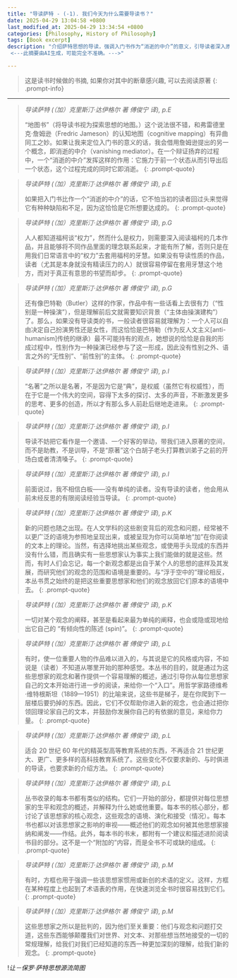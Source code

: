 ```yaml
---
title: "导读萨特 - (-1). 我们今天为什么需要导读书？"
date: 2025-04-29 13:04:58 +0800
last_modified_at: 2025-04-29 13:34:54 +0800
categories: [Philosophy, History of Philosophy]
tags: [Book excerpt]
description: "介绍萨特思想的导读，强调入门书作为“消逝的中介”的意义，引导读者深入原著，探索思想地图，避免简单套用理论，提供背景与语境，激发思考与创造。
 <---此摘要由AI生成，可能完全不准确。--->"

---
```


>这是读书时候做的书摘, 如果你对其中的断章感兴趣, 可以去阅读原著
{: .prompt-info}

---


>*导读萨特 (（加）克里斯汀·达伊格尔 著 傅俊宁 译), p.E*
>
>“地图书”（将导读书视为探索思想的地图。）这个说法很不错，和弗雷德里克·詹姆逊（Fredric Jameson）的认知地图（cognitive mapping）有异曲同工之妙。如果让我来定位入门书的意义的话，我会借用詹姆逊提出的另一个概念，即消逝的中介（vanishing mediator）。在一个辩证扬弃的过程中，一个“消逝的中介”发挥这样的作用：它施力于前一个状态从而引导出后一个状态，这个过程完成的同时它即消逝。
{: .prompt-quote}

>*导读萨特 (（加）克里斯汀·达伊格尔 著 傅俊宁 译), p.E*
>
>如果把入门书比作一个“消逝的中介”的话，它不怕当初的读者回过头来觉得它有种种缺陷和不足，因为这恰恰是它所想要达成的。
{: .prompt-quote}

>*导读萨特 (（加）克里斯汀·达伊格尔 著 傅俊宁 译), p.G*
>
>人人都知道福柯谈“权力”，然而什么是权力，则需要深入阅读福柯的几本作品，并且能够将不同作品里面的理念联系起来，才能有所了解，否则只是在用我们日常语言中的“权力”去套用福柯的牙慧。如果没有导读性质的作品，读者（尤其是本身就没有精读压力的人）就很容易停留在套用牙慧这个地方，而对于真正有意思的书望而却步。
{: .prompt-quote}

>*导读萨特 (（加）克里斯汀·达伊格尔 著 傅俊宁 译), p.G*
>
>还有像巴特勒（Butler）这样的作家，作品中有一些话看上去很有力（“性别是一种操演”），但是理解前后文就需要知识背景（“主体由操演建构”）了。那么，如果没有导读类的书，一般读者很容易就理解为：一个人可以自由决定自己扮演男性还是女性，而这恰恰是巴特勒（作为反人文主义[anti-humanism]传统的继承）最不可能持有的观点，她想说的恰恰是自我的形成过程中，性别作为一种操演已经参与了这一形成，因此没有性别之外、语言之外的“无性别”、“前性别”的主体。
{: .prompt-quote}

>*导读萨特 (（加）克里斯汀·达伊格尔 著 傅俊宁 译), p.I*
>
>“名著”之所以是名著，不是因为它是“典”，是权威（虽然它有权威性），而在于它是一个伟大的空间，容得下太多的探讨、太多的声音，不断激发更多的思考、更多的创造，所以才有那么多人前赴后继地走进来。
{: .prompt-quote}

>*导读萨特 (（加）克里斯汀·达伊格尔 著 傅俊宁 译), p.I*
>
>导读不妨把它看作是一个邀请、一个好客的举动，带我们进入原著的空间，而不是助教，不是训导，不是“原著”这个白胡子老头打算教训弟子之前的开场白或者清清嗓子。
{: .prompt-quote}

>*导读萨特 (（加）克里斯汀·达伊格尔 著 傅俊宁 译), p.I*
>
>前面说过，我不相信白板——没有单纯的读者。没有导读的读者，他会用从前未经反思的有限阅读经验当导读。
{: .prompt-quote}

>*导读萨特 (（加）克里斯汀·达伊格尔 著 傅俊宁 译), p.K*
>
>新的问题也随之出现。在人文学科的这些剧变背后的观念和问题，经常被不以更广泛的语境为参照地呈现出来，或被呈现为你可以简单地“加”在你阅读的文本上的理论。当然，有选择地挑出某些观念，或使用手头现成的东西并没有什么错，而且确实有一些思想家认为事实上我们能做的就是这些。然而，有时人们会忘记，每一个新观念都是出自于某个人的思想的底样及其发展，而研究他们的观念的范围和语境是重要的。与“浮于空中的”理论相反，本丛书贯之始终的是把这些重要思想家和他们的观念放回它们原本的语境中去。
{: .prompt-quote}

>*导读萨特 (（加）克里斯汀·达伊格尔 著 傅俊宁 译), p.K*
>
>一切对某个观念的阐释，甚至是看起来最为单纯的阐释，也会或隐或现地给出它自己的 “有倾向性的陈述 (spin)”。
{: .prompt-quote}

>*导读萨特 (（加）克里斯汀·达伊格尔 著 傅俊宁 译), p.L*
>
>有时，使一位重要人物的作品难以进入的，与其说是它的风格或内容，不如说是（读者）不知道从哪里开始的那种感觉。本丛书的目的，就是通过为这些思想家的观念和著作提供一个容易理解的概述，通过引导你从每位思想家自己的文本开始进行进一步的阅读，来给你一个“入口”。用哲学家路德维希·维特根斯坦（1889—1951）的比喻来说，这些书是梯子，是在你爬到下一层楼后要扔掉的东西。因此，它们不仅帮助你进入新的观念，也会通过把你领回理论家自己的文本，并鼓励你发展你自己的有依据的意见，来给你力量。
{: .prompt-quote}

>*导读萨特 (（加）克里斯汀·达伊格尔 著 傅俊宁 译), p.L*
>
>适合 20 世纪 60 年代的精英型高等教育系统的东西，不再适合 21 世纪更大、更广、更多样的高科技教育系统了。这些变化不仅要求新的、与时俱进的导读，也要求新的介绍方法。 
{: .prompt-quote}

>*导读萨特 (（加）克里斯汀·达伊格尔 著 傅俊宁 译), p.L*
>
>丛书收录的每本书都有类似的结构。它们一开始的部分，都提供对每位思想家的生平和观念的概述，并解释为什么她或他重要。每本书的核心部分，都讨论了该思想家的核心观念，这些观念的语境、演化和接受（情况）。每本书也都以对该思想家之影响的审视——概述他们的观念如何被其他思想家接纳和阐发——作结。此外，每本书的书末，都附有一个建议和描述进阶阅读书目的部分。这不是一个“附加的”内容，而是全书不可或缺的组成。
{: .prompt-quote}

>*导读萨特 (（加）克里斯汀·达伊格尔 著 傅俊宁 译), p.M*
>
>有时，方框也用于强调一些该思想家惯用或新创的术语的定义。这样，方框在某种程度上也起到了术语表的作用，在快速浏览全书时很容易找到它们。
{: .prompt-quote}

>*导读萨特 (（加）克里斯汀·达伊格尔 著 傅俊宁 译), p.M*
>
>这些思想家之所以是批判的，因为他们至关重要：他们与观念和问题打交道，这些东西能够颠覆我们对世界、对文本、对那些想当然地接受的一切的常规理解，给我们对我们已经知道的东西一种更加深刻的理解，给我们新的观念。
{: .prompt-quote}

!*让－保罗·萨特思想源流简图*

